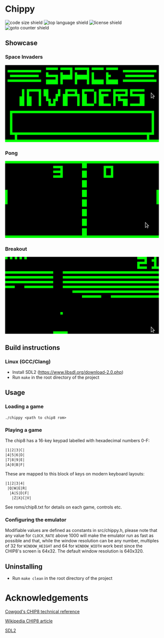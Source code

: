 # Chippy
![code size shield](https://img.shields.io/github/languages/code-size/c99zealot/chippy?style=plastic)
![top language shield](https://img.shields.io/github/languages/top/c99zealot/chippy?label=C&style=plastic)
![license shield](https://img.shields.io/github/license/c99zealot/chippy)
![goto counter shield](https://img.shields.io/github/search/c99zealot/chippy/goto)

## Showcase
### Space Invaders
![image of space invaders game](pix/invaders.png)
### Pong
![image of pong game](pix/pong.png)
### Breakout
![image of breakout game](pix/breakout.png)

## Build instructions
### Linux (GCC/Clang)
- Install SDL2 (https://www.libsdl.org/download-2.0.php)
- Run `make` in the root directory of the project

## Usage
### Loading a game
`./chippy <path to chip8 rom>`
### Playing a game
The chip8 has a 16-key keypad labelled
with hexadecimal numbers 0-F:
```
|1|2|3|C|
|4|5|6|D|
|7|8|9|E|
|A|0|B|F|
```
These are mapped to this block of keys on modern keyboard layouts:
```
|1|2|3|4|
 |Q|W|E|R|
  |A|S|D|F|
   |Z|X|C|V|
```
See roms/chip8.txt for details on each game, controls etc.

### Configuring the emulator
Modifiable values are defined as constants in src/chippy.h,
please note that any value for `CLOCK_RATE` above 1000 will make the
emulator run as fast as possible and that, while the window resolution
can be any number, multiples of 32 for `WINDOW_HEIGHT` and 64 for
`WINDOW_WIDTH` work best since the CHIP8's screen is 64x32.
The default window resolution is 640x320.

## Uninstalling
- Run `make clean` in the root directory of the project

# Acknowledgements
[Cowgod's CHIP8 technical reference](http://devernay.free.fr/hacks/chip8/C8TECH10.HTM)

[Wikipedia CHIP8 article](https://en.wikipedia.org/wiki/CHIP-8)

[SDL2](https://www.libsdl.org/)
